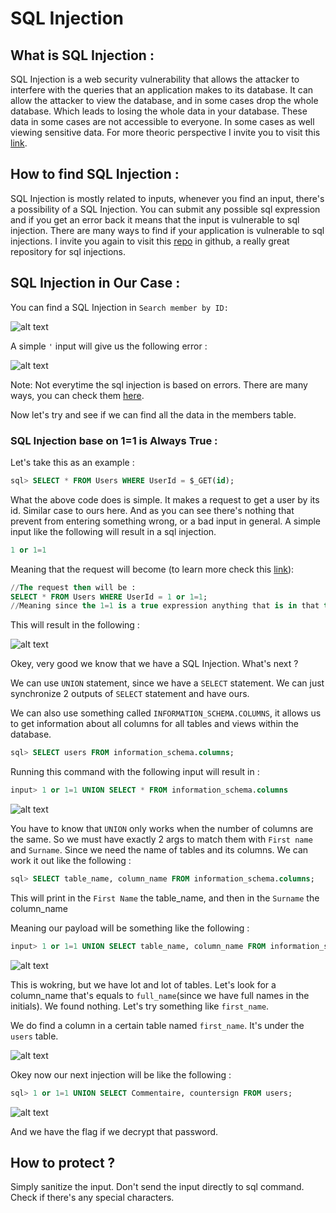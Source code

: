 # SQL Injection

## What is SQL Injection :
SQL Injection is a web security vulnerability that allows the attacker to interfere with the queries that an application makes to its database. It can allow the attacker to view the database, and in some cases drop the whole database. Which leads to losing the whole data in your database. These data in some cases are not accessible to everyone. In some cases as well viewing sensitive data.
For more theoric perspective I invite you to visit this [link](https://owasp.org/www-community/attacks/SQL_Injection).

## How to find SQL Injection :
SQL Injection is mostly related to inputs, whenever you find an input, there's a possibility of a SQL Injection. You can submit any possible sql expression and if you get an error back it means that the input is vulnerable to sql injection.
There are many ways to find if your application is vulnerable to sql injections. I invite you again to visit this [repo](https://github.com/payloadbox/sql-injection-payload-list) in github, a really great repository for sql injections.

## SQL Injection in Our Case :
You can find a SQL Injection in `Search member by ID:`

![alt text](img/member.png "Member Page")


A simple `'` input will give us the following error :


![alt text](img/sql_injection.png "SQL Error")

Note: Not everytime the sql injection is based on errors. There are many ways, you can check them [here](https://github.com/payloadbox/sql-injection-payload-list).

Now let's try and see if we can find all the data in the members table.

### SQL Injection base on 1=1 is Always True :

Let's take this as an example :
```sql
sql> SELECT * FROM Users WHERE UserId = $_GET(id);
```

What the above code does is simple. It makes a request to get a user by its id. Similar case to ours here.
And as you can see there's nothing that prevent from entering something wrong, or a bad input in general. A simple input like the following will result in a sql injection.
```sql
1 or 1=1
```

Meaning that the request will become (to learn more check this [link](https://www.w3schools.com/sql/sql_injection.asp)):
```sql
//The request then will be :
SELECT * FROM Users WHERE UserId = 1 or 1=1;
//Meaning since the 1=1 is a true expression anything that is in that table will be shown.
```

This will result in the following :

![alt text](img/action.png "SQL Injection in Action")

Okey, very good we know that we have a SQL Injection. What's next ? 

We can use `UNION` statement, since we have a `SELECT` statement. We can just synchronize 2 outputs of `SELECT` statement and have ours.

We can also use something called `INFORMATION_SCHEMA.COLUMNS`, it allows us to get information about all columns for all tables and views within the database.
```sql
sql> SELECT users FROM information_schema.columns;
```

Running this command with the following input will result in :
```sql
input> 1 or 1=1 UNION SELECT * FROM information_schema.columns
```

![alt text](img/union_error.png "Error using UNION")

You have to know that `UNION` only works when the number of columns are the same. So we must have exactly 2 args to match them with `First name` and `Surname`.
Since we need the name of tables and its columns. We can work it out like the following :
```sql
sql> SELECT table_name, column_name FROM information_schema.columns;
```
This will print in the `First Name` the table_name, and then in the `Surname` the column_name

Meaning our payload will be something like the following :
```sql
input> 1 or 1=1 UNION SELECT table_name, column_name FROM information_schema.columns;
```

![alt text](img/results.png "Initial Results")

This is wokring, but we have lot and lot of tables. Let's look for a column_name that's equals to `full_name`(since we have full names in the initials).
We found nothing. Let's try something like `first_name`.

We do find a column in a certain table named `first_name`. It's under the `users` table.

![alt text](img/searching.png "Searching on the browser using ctrl+F")

Okey now our next injection will be like the following :
```sql
sql> 1 or 1=1 UNION SELECT Commentaire, countersign FROM users;
```

![alt text](img/final_result.png "Final Result")

And we have the flag if we decrypt that password.

## How to protect ?
Simply sanitize the input. Don't send the input directly to sql command. Check if there's any special characters.